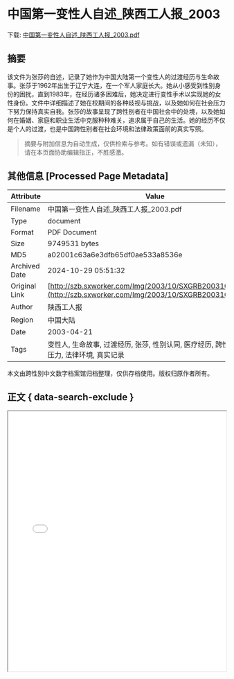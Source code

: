 # 中国第一变性人自述_陕西工人报_2003

<!-- tcd_download_link -->
下载: <a href="../中国第一变性人自述_陕西工人报_2003.pdf" download>中国第一变性人自述_陕西工人报_2003.pdf</a>
<!-- tcd_download_link_end -->

## 摘要

<!-- tcd_abstract -->
该文件为张莎的自述，记录了她作为中国大陆第一个变性人的过渡经历与生命故事。张莎于1962年出生于辽宁大连，在一个军人家庭长大。她从小感受到性别身份的困扰，直到1983年，在经历诸多困难后，她决定进行变性手术以实现她的女性身份。文件中详细描述了她在校期间的各种歧视与挑战，以及她如何在社会压力下努力保持真实自我。张莎的故事呈现了跨性别者在中国社会中的处境，以及她如何在婚姻、家庭和职业生活中克服种种难关，追求属于自己的生活。她的经历不仅是个人的过渡，也是中国跨性别者在社会环境和法律政策面前的真实写照。

<!-- tcd_abstract_end -->

> 摘要与附加信息为自动生成，仅供检索与参考。如有错误或遗漏（未知），请在本页面协助编辑指正，不胜感激。

## 其他信息 [Processed Page Metadata]

| Attribute       | Value                                  |
|-----------------|----------------------------------------|
| Filename        | 中国第一变性人自述_陕西工人报_2003.pdf                             |
| Type            | document                                 |
| Format          | PDF Document                               |
| Size            | 9749531 bytes                           |
| MD5             | a02001c63a6e3dfb65df0ae533a8536e                                  |
| Archived Date   | 2024-10-29 05:51:32                             |
| Original Link   | [http://szb.sxworker.com/Img/2003/10/SXGRB2003102104.pdf](http://szb.sxworker.com/Img/2003/10/SXGRB2003102104.pdf)                         |
| Author          | 陕西工人报                               |
| Region          | 中国大陆                               |
| Date            | 2003-04-21                                 |
| Tags            | 变性人, 生命故事, 过渡经历, 张莎, 性别认同, 医疗经历, 跨性别者, 社会压力, 法律环境, 真实记录                                 |

本文由跨性别中文数字档案馆归档整理，仅供存档使用。版权归原作者所有。


## 正文 { data-search-exclude }

<!-- tcd_main_text -->
<iframe src="../中国第一变性人自述_陕西工人报_2003.pdf" width="100%" height="600px">
    <p>无法显示PDF，请下载查看。</p>
</iframe>
<!-- tcd_main_text_end -->


